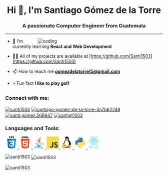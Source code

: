 <h1 align="center">Hi 👋, I'm Santiago Gómez de la Torre</h1>
<h3 align="center">A passionate Computer Engineer from Guatemala</h3>
<hr />

<img align="right" alt="coding" width="400" src="https://media.tenor.com/NOYF3f82b_gAAAAC/programmer.gif">

- 🌱 I’m currently learning **React and Web Development**

- 👨‍💻 All of my projects are available at [https://github.com/Santi1503](https://github.com/Santi1503)

- 📫 How to reach me **gomezdelatorre15@gmail.com**

- ⚡ Fun fact **I like to play golf**

<h3 align="left">Connect with me:</h3>
<p align="left">
<a href="https://dev.to/santi1503" target="blank"><img align="center" src="https://raw.githubusercontent.com/rahuldkjain/github-profile-readme-generator/master/src/images/icons/Social/devto.svg" alt="santi1503" height="30" width="40" /></a>
<a href="https://linkedin.com/in/santiago-gomez-de-la-torre-3a7b62249" target="blank"><img align="center" src="https://raw.githubusercontent.com/rahuldkjain/github-profile-readme-generator/master/src/images/icons/Social/linked-in-alt.svg" alt="santiago-gomez-de-la-torre-3a7b62249" height="30" width="40" /></a>
<a href="https://fb.com/santi.gomez.568847" target="blank"><img align="center" src="https://raw.githubusercontent.com/rahuldkjain/github-profile-readme-generator/master/src/images/icons/Social/facebook.svg" alt="santi.gomez.568847" height="30" width="40" /></a>
<a href="https://instagram.com/santigt1503" target="blank"><img align="center" src="https://raw.githubusercontent.com/rahuldkjain/github-profile-readme-generator/master/src/images/icons/Social/instagram.svg" alt="santigt1503" height="30" width="40" /></a>
</p>

<h3 align="left">Languages and Tools:</h3>
<p align="left"> <a href="https://www.w3schools.com/css/" target="_blank" rel="noreferrer"> <img src="https://raw.githubusercontent.com/devicons/devicon/master/icons/css3/css3-original-wordmark.svg" alt="css3" width="40" height="40"/> </a> <a href="https://www.w3.org/html/" target="_blank" rel="noreferrer"> <img src="https://raw.githubusercontent.com/devicons/devicon/master/icons/html5/html5-original-wordmark.svg" alt="html5" width="40" height="40"/> </a> <a href="https://www.java.com" target="_blank" rel="noreferrer"> <img src="https://raw.githubusercontent.com/devicons/devicon/master/icons/java/java-original.svg" alt="java" width="40" height="40"/> </a> <a href="https://developer.mozilla.org/en-US/docs/Web/JavaScript" target="_blank" rel="noreferrer"> <img src="https://raw.githubusercontent.com/devicons/devicon/master/icons/javascript/javascript-original.svg" alt="javascript" width="40" height="40"/> </a> <a href="https://www.linux.org/" target="_blank" rel="noreferrer"> <img src="https://raw.githubusercontent.com/devicons/devicon/master/icons/linux/linux-original.svg" alt="linux" width="40" height="40"/> </a> <a href="https://www.python.org" target="_blank" rel="noreferrer"> <img src="https://raw.githubusercontent.com/devicons/devicon/master/icons/python/python-original.svg" alt="python" width="40" height="40"/> </a> <a href="https://reactjs.org/" target="_blank" rel="noreferrer"> <img src="https://raw.githubusercontent.com/devicons/devicon/master/icons/react/react-original-wordmark.svg" alt="react" width="40" height="40"/> </a> </p>

<p><img align="left" src="https://github-readme-stats.vercel.app/api/top-langs?username=santi1503&show_icons=true&locale=en&layout=compact" alt="santi1503" /></p>

<p>&nbsp;<img align="center" src="https://github-readme-stats.vercel.app/api?username=santi1503&show_icons=true&locale=en" alt="santi1503" /></p>

<p><img align="center" src="https://github-readme-streak-stats.herokuapp.com/?user=santi1503&" alt="santi1503" /></p>
